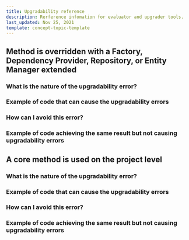 ```yaml
---
title: Upgradability reference
description: Rerference infomation for evaluator and upgrader tools.
last_updated: Nov 25, 2021
template: concept-topic-template
---
```


## Method is overridden with a Factory, Dependency Provider, Repository, or Entity Manager extended

### What is the nature of the upgradability error?


### Example of code that can cause the upgradability errors


### How can I avoid this error?


### Example of code achieving the same result but not causing upgradability errors



## A core method is used on the project level


### What is the nature of the upgradability error?


### Example of code that can cause the upgradability errors


### How can I avoid this error?


### Example of code achieving the same result but not causing upgradability errors
